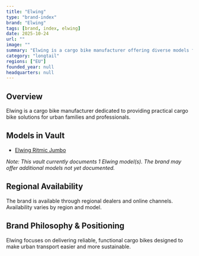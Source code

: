 ```yaml
---
title: "Elwing"
type: "brand-index"
brand: "Elwing"
tags: [brand, index, elwing]
date: 2025-10-24
url: ""
image: ""
summary: "Elwing is a cargo bike manufacturer offering diverse models for families and professionals."
category: "longtail"
regions: ["EU"]
founded_year: null
headquarters: null
---
```


## Overview

Elwing is a cargo bike manufacturer dedicated to providing practical cargo bike solutions for urban families and professionals.

## Models in Vault

- [Elwing Ritmic Jumbo](ritmic-jumbo.md)

_Note: This vault currently documents 1 Elwing model(s). The brand may offer additional models not yet documented._

## Regional Availability

The brand is available through regional dealers and online channels. Availability varies by region and model.

## Brand Philosophy & Positioning

Elwing focuses on delivering reliable, functional cargo bikes designed to make urban transport easier and more sustainable.
